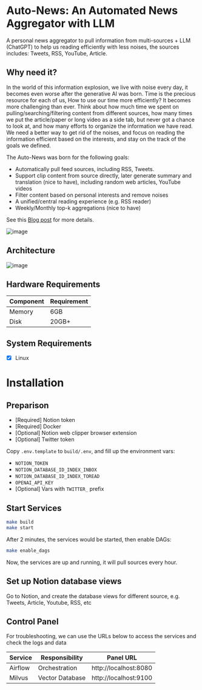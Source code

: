 # Auto-News: An Automated News Aggregator with LLM
A personal news aggregator to pull information from multi-sources + LLM (ChatGPT) to help us reading efficiently with less noises, the sources includes: Tweets, RSS, YouTube, Article.

## Why need it?
In the world of this information explosion, we live with noise every day, it becomes even worse after the generative AI was born. Time is the precious resource for each of us, How to use our time more efficiently? It becomes more challenging than ever. Think about how much time we spent on pulling/searching/filtering content from different sources, how many times we put the article/paper or long video as a side tab, but never got a chance to look at, and how many efforts to organize the information we have read. We need a better way to get rid of the noises, and focus on reading the information efficient based on the interests, and stay on the track of the goals we defined.

The Auto-News was born for the following goals:
- Automatically pull feed sources, including RSS, Tweets.
- Support clip content from source directly, later generate summary and translation (nice to have), including random web articles, YouTube videos
- Filter content based on personal interests and remove noises
- A unified/central reading experience (e.g. RSS reader)
- Weekly/Monthly top-k aggregations (nice to have)

See this [Blog post]([https://finaldie.com/blog/?p=871](https://finaldie.com/blog/auto-news-an-automated-news-aggregator-with-llm/)) for more details.

![image](https://github.com/finaldie/auto-news/assets/1088543/0808ba60-f6cf-4c1b-9de1-c616fa07b565)

## Architecture
![image](https://github.com/finaldie/auto-news/assets/1088543/623eb6e8-3430-4b52-be3a-b9c61b516d8f)


## Hardware Requirements

| Component | Requirement |
| --------- | ----------- |
| Memory    | 6GB         |
| Disk      | 20GB+       |

## System Requirements
- [x] Linux 

# Installation
## Preparison
* [Required] Notion token
* [Required] Docker
* [Optional] Notion web clipper browser extension
* [Optional] Twitter token

Copy `.env.template` to `build/.env`, and fill up the environment vars:
* `NOTION_TOKEN`
* `NOTION_DATABASE_ID_INDEX_INBOX`
* `NOTION_DATABASE_ID_INDEX_TOREAD`
* `OPENAI_API_KEY`
* [Optional] Vars with `TWITTER_` prefix

## Start Services
```bash
make build
make start
```

After 2 minutes, the services would be started, then enable DAGs:
```bash
make enable_dags
```

Now, the services are up and running, it will pull sources every hour.

## Set up Notion database views
Go to Notion, and create the database views for different source, e.g. Tweets, Article, Youtube, RSS, etc

## Control Panel
For troubleshooting, we can use the URLs below to access the services and check the logs and data

| Service | Responsibility  | Panel URL             |
| ---     | ---             | ---                   |
| Airflow | Orchestration   | http://localhost:8080 |
| Milvus  | Vector Database | http://localhost:9100 |
